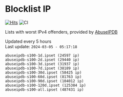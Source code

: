 # Blocklist IP

[![Hits](https://hits.seeyoufarm.com/api/count/incr/badge.svg?url=https%3A%2F%2Fgithub.com%2Fborestad%2Fblocklist-ip%2F&count_bg=%2379C83D&title_bg=%23555555&icon=&icon_color=%23E7E7E7&title=hits&edge_flat=false)](https://hits.seeyoufarm.com)  ![CI](https://img.shields.io/github/workflow/status/borestad/blocklist-ip/CI?style=flat-square)

Lists with worst IPv4 offenders, provided by [AbuseIPDB](https://www.abuseipdb.com/)

<!-- FOOTER-PLACEHOLDER -->
Updated every 5 hours<br>
Last update: `2024-03-05 - 05:17:18`
```
abuseipdb-s100-1d.ipset (24597 ip)
abuseipdb-s100-2d.ipset (29440 ip)
abuseipdb-s100-3d.ipset (31937 ip)
abuseipdb-s100-7d.ipset (38189 ip)
abuseipdb-s100-30d.ipset (58425 ip)
abuseipdb-s100-60d.ipset (81763 ip)
abuseipdb-s100-90d.ipset (104012 ip)
abuseipdb-s100-120d.ipset (125384 ip)
abuseipdb-s100-all.ipset (487431 ip)
```
